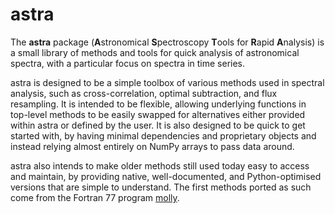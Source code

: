 # astra

The **astra** package (**A**stronomical **S**pectroscopy **T**ools for **R**apid **A**nalysis) is a small library of methods and tools for quick analysis of astronomical spectra, with a particular focus on spectra in time series.

astra is designed to be a simple toolbox of various methods used in spectral analysis, such as cross-correlation, optimal subtraction, and flux resampling. It is intended to be flexible, allowing underlying functions in top-level methods to be easily swapped for alternatives either provided within astra or defined by the user. It is also designed to be quick to get started with, by having minimal dependencies and proprietary objects and instead relying almost entirely on NumPy arrays to pass data around.

astra also intends to make older methods still used today easy to access and maintain, by providing native, well-documented, and Python-optimised versions that are simple to understand. The first methods ported as such come from the Fortran 77 program [molly](https://cygnus.astro.warwick.ac.uk/phsaap/software/molly/html/USER_GUIDE.html). 
